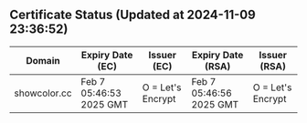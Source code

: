 ## Certificate Status (Updated at 2024-11-09 23:36:52)
| Domain | Expiry Date (EC) | Issuer (EC) | Expiry Date (RSA) | Issuer (RSA) |
|--------|------------------|-------------|-------------------|--------------|
| showcolor.cc | Feb  7 05:46:53 2025 GMT |  O = Let's Encrypt | Feb  7 05:46:56 2025 GMT |  O = Let's Encrypt |
